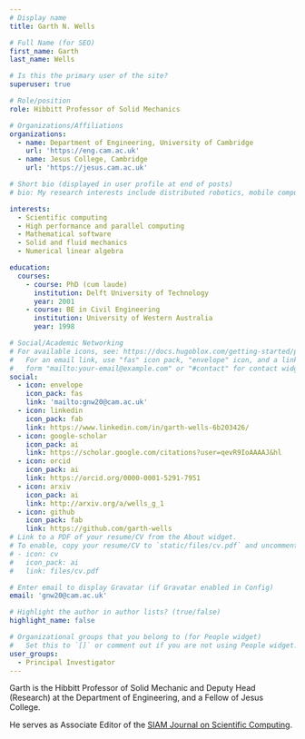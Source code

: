```yaml
---
# Display name
title: Garth N. Wells

# Full Name (for SEO)
first_name: Garth
last_name: Wells

# Is this the primary user of the site?
superuser: true

# Role/position
role: Hibbitt Professor of Solid Mechanics

# Organizations/Affiliations
organizations:
  - name: Department of Engineering, University of Cambridge
    url: 'https://eng.cam.ac.uk'
  - name: Jesus College, Cambridge
    url: 'https://jesus.cam.ac.uk'

# Short bio (displayed in user profile at end of posts)
# bio: My research interests include distributed robotics, mobile computing and programmable matter.

interests:
  - Scientific computing
  - High performance and parallel computing
  - Mathematical software
  - Solid and fluid mechanics
  - Numerical linear algebra

education:
  courses:
    - course: PhD (cum laude)
      institution: Delft University of Technology
      year: 2001
    - course: BE in Civil Engineering
      institution: University of Western Australia
      year: 1998

# Social/Academic Networking
# For available icons, see: https://docs.hugoblox.com/getting-started/page-builder/#icons
#   For an email link, use "fas" icon pack, "envelope" icon, and a link in the
#   form "mailto:your-email@example.com" or "#contact" for contact widget.
social:
  - icon: envelope
    icon_pack: fas
    link: 'mailto:gnw20@cam.ac.uk'
  - icon: linkedin
    icon_pack: fab
    link: https://www.linkedin.com/in/garth-wells-6b203426/
  - icon: google-scholar
    icon_pack: ai
    link: https://scholar.google.com/citations?user=qevR9IoAAAAJ&hl
  - icon: orcid
    icon_pack: ai
    link: https://orcid.org/0000-0001-5291-7951
  - icon: arxiv
    icon_pack: ai
    link: http://arxiv.org/a/wells_g_1
  - icon: github
    icon_pack: fab
    link: https://github.com/garth-wells
# Link to a PDF of your resume/CV from the About widget.
# To enable, copy your resume/CV to `static/files/cv.pdf` and uncomment the lines below.
# - icon: cv
#   icon_pack: ai
#   link: files/cv.pdf

# Enter email to display Gravatar (if Gravatar enabled in Config)
email: 'gnw20@cam.ac.uk'

# Highlight the author in author lists? (true/false)
highlight_name: false

# Organizational groups that you belong to (for People widget)
#   Set this to `[]` or comment out if you are not using People widget.
user_groups:
  - Principal Investigator
---
```


Garth is the Hibbitt Professor of Solid Mechanic and Deputy Head
(Research) at the Department of Engineering, and a Fellow of Jesus
College.

He serves as Associate Editor of the
[SIAM Journal on Scientific Computing](https://www.siam.org/publications/journals/siam-journal-on-scientific-computing-sisc).